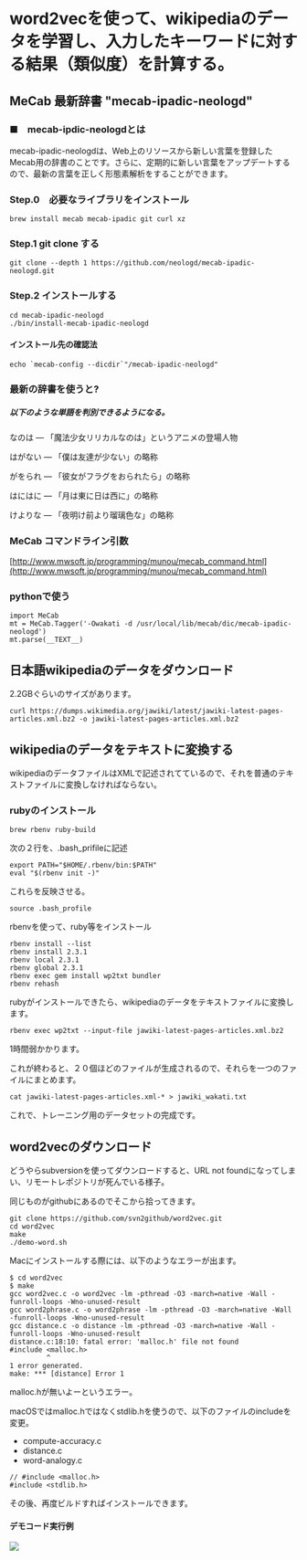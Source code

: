 

# word2vecを使って、wikipediaのデータを学習し、入力したキーワードに対する結果（類似度）を計算する。

## MeCab 最新辞書 "mecab-ipadic-neologd"
### ■　mecab-ipdic-neologdとは

mecab-ipadic-neologdは、Web上のリソースから新しい言葉を登録したMecab用の辞書のことです。さらに、定期的に新しい言葉をアップデートするので、最新の言葉を正しく形態素解析をすることができます。

### Step.0　必要なライブラリをインストール

~~~
brew install mecab mecab-ipadic git curl xz
~~~

### Step.1 git clone する

~~~
git clone --depth 1 https://github.com/neologd/mecab-ipadic-neologd.git
~~~

### Step.2 インストールする

~~~
cd mecab-ipadic-neologd
./bin/install-mecab-ipadic-neologd
~~~


#### インストール先の確認法
~~~
echo `mecab-config --dicdir`"/mecab-ipadic-neologd"
~~~



### 最新の辞書を使うと?

#####  以下のような単語を判別できるようになる。

なのは ― 「魔法少女リリカルなのは」というアニメの登場人物

はがない ― 「僕は友達が少ない」の略称

がをられ ― 「彼女がフラグをおられたら」の略称

はにはに ― 「月は東に日は西に」の略称

けよりな ― 「夜明け前より瑠璃色な」の略称

### MeCab コマンドライン引数
[http://www.mwsoft.jp/programming/munou/mecab_command.html](http://www.mwsoft.jp/programming/munou/mecab_command.html)

### pythonで使う

~~~
import MeCab
mt = MeCab.Tagger('-Owakati -d /usr/local/lib/mecab/dic/mecab-ipadic-neologd')
mt.parse(__TEXT__)
~~~


## 日本語wikipediaのデータをダウンロード
2.2GBぐらいのサイズがあります。

~~~
curl https://dumps.wikimedia.org/jawiki/latest/jawiki-latest-pages-articles.xml.bz2 -o jawiki-latest-pages-articles.xml.bz2
~~~

## wikipediaのデータをテキストに変換する

wikipediaのデータファイルはXMLで記述されてているので、それを普通のテキストファイルに変換しなければならない。


### rubyのインストール
~~~
brew rbenv ruby-build
~~~

次の２行を、.bash_prifileに記述

~~~
export PATH="$HOME/.rbenv/bin:$PATH"
eval "$(rbenv init -)"
~~~

これらを反映させる。

~~~
source .bash_profile
~~~

rbenvを使って、ruby等をインストール

~~~
rbenv install --list 
rbenv install 2.3.1
rbenv local 2.3.1
rbenv global 2.3.1
rbenv exec gem install wp2txt bundler
rbenv rehash
~~~

rubyがインストールできたら、wikipediaのデータをテキストファイルに変換します。

~~~
rbenv exec wp2txt --input-file jawiki-latest-pages-articles.xml.bz2
~~~

1時間弱かかります。

これが終わると、２０個ほどのファイルが生成されるので、それらを一つのファイルにまとめます。

~~~
cat jawiki-latest-pages-articles.xml-* > jawiki_wakati.txt
~~~

 これで、トレーニング用のデータセットの完成です。

## word2vecのダウンロード
どうやらsubversionを使ってダウンロードすると、URL not foundになってしまい、リモートレポジトリが死んでいる様子。

同じものがgithubにあるのでそこから拾ってきます。


~~~
git clone https://github.com/svn2github/word2vec.git
cd word2vec
make
./demo-word.sh
~~~
Macにインストールする際には、以下のようなエラーが出ます。

~~~
$ cd word2vec
$ make
gcc word2vec.c -o word2vec -lm -pthread -O3 -march=native -Wall -funroll-loops -Wno-unused-result
gcc word2phrase.c -o word2phrase -lm -pthread -O3 -march=native -Wall -funroll-loops -Wno-unused-result
gcc distance.c -o distance -lm -pthread -O3 -march=native -Wall -funroll-loops -Wno-unused-result
distance.c:18:10: fatal error: 'malloc.h' file not found
#include <malloc.h>
         ^
1 error generated.
make: *** [distance] Error 1
~~~

malloc.hが無いよーというエラー。

macOSではmalloc.hではなくstdlib.hを使うので、以下のファイルのincludeを変更。

- compute-accuracy.c
- distance.c
- word-analogy.c

~~~
// #include <malloc.h>
#include <stdlib.h>
~~~

その後、再度ビルドすればインストールできます。

#### デモコード実行例

![](https://content-jp.drive.amazonaws.com/cdproxy/templink/UEGJYRHXiFqYAA7mcoD1X9GLd3bYH75L4uytxvd7abEE0Xnc3/alt/thumb?viewBox=1449)



